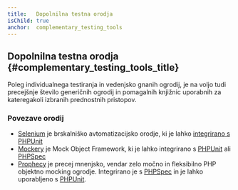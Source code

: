 ```yaml
---
title:   Dopolnilna testna orodja
isChild: true
anchor:  complementary_testing_tools
---
```


## Dopolnilna testna orodja {#complementary_testing_tools_title}

Poleg individualnega testiranja in vedenjsko gnanih ogrodij, je na voljo tudi precejšnje število generičnih ogrodij in pomagalnih knjižnic uporabnih
za kateregakoli izbranih prednostnih pristopov.

### Povezave orodij

* [Selenium] je brskalniško avtomatizacijsko orodje, ki je lahko [integrirano s PHPUnit]
* [Mockery] je Mock Object Framework, ki je lahko integrirano s [PHPUnit] ali [PHPSpec]
* [Prophecy] je precej mnenjsko, vendar zelo močno in fleksibilno PHP objektno mocking ogrodje. Integrirano je s [PHPSpec] in je lahko uporabljeno s [PHPUnit].


[Selenium]: http://seleniumhq.org/
[integrirano s PHPUnit]: https://github.com/giorgiosironi/phpunit-selenium/
[Mockery]: https://github.com/padraic/mockery
[PHPUnit]: http://phpunit.de/
[PHPSpec]: http://www.phpspec.net/
[Prophecy]: https://github.com/phpspec/prophecy
